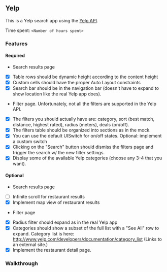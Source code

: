 ## Yelp

This is a Yelp search app using the [Yelp API](http://developer.rottentomatoes.com/docs/read/JSON).

Time spent: `<Number of hours spent>`

### Features

#### Required

- Search results page
- [x] Table rows should be dynamic height according to the content height
- [x] Custom cells should have the proper Auto Layout constraints
- [x] Search bar should be in the navigation bar (doesn't have to expand to show location like the real Yelp app does).
- Filter page. Unfortunately, not all the filters are supported in the Yelp API.
- [x] The filters you should actually have are: category, sort (best match, distance, highest rated), radius (meters), deals (on/off).
- [x] The filters table should be organized into sections as in the mock.
- [x] You can use the default UISwitch for on/off states. Optional: implement a custom switch
- [x] Clicking on the "Search" button should dismiss the filters page and trigger the search w/ the new filter settings.
- [x] Display some of the available Yelp categories (choose any 3-4 that you want).

#### Optional

- Search results page
- [ ] Infinite scroll for restaurant results
- [x] Implement map view of restaurant results
- Filter page
- [x] Radius filter should expand as in the real Yelp app
- [x] Categories should show a subset of the full list with a "See All" row to expand. Category list is here: http://www.yelp.com/developers/documentation/category_list (Links to an external site.)
- [x] Implement the restaurant detail page.

### Walkthrough




